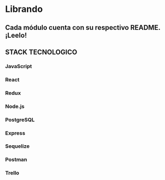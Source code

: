 # Librando


## Cada módulo cuenta con su respectivo README. ¡Leelo!


## STACK TECNOLOGICO

### JavaScript
### React
### Redux
### Node.js
### PostgreSQL
### Express
### Sequelize
### Postman
### Trello
